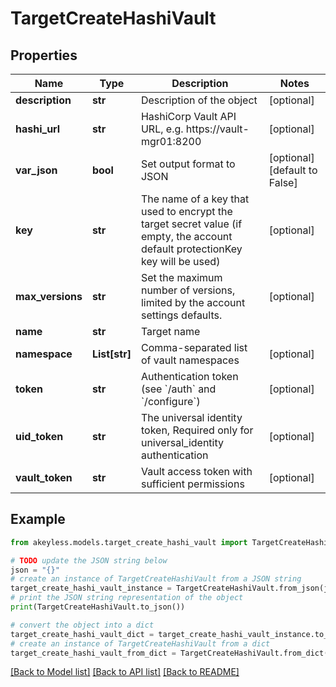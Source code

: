 # TargetCreateHashiVault


## Properties

Name | Type | Description | Notes
------------ | ------------- | ------------- | -------------
**description** | **str** | Description of the object | [optional] 
**hashi_url** | **str** | HashiCorp Vault API URL, e.g. https://vault-mgr01:8200 | [optional] 
**var_json** | **bool** | Set output format to JSON | [optional] [default to False]
**key** | **str** | The name of a key that used to encrypt the target secret value (if empty, the account default protectionKey key will be used) | [optional] 
**max_versions** | **str** | Set the maximum number of versions, limited by the account settings defaults. | [optional] 
**name** | **str** | Target name | 
**namespace** | **List[str]** | Comma-separated list of vault namespaces | [optional] 
**token** | **str** | Authentication token (see &#x60;/auth&#x60; and &#x60;/configure&#x60;) | [optional] 
**uid_token** | **str** | The universal identity token, Required only for universal_identity authentication | [optional] 
**vault_token** | **str** | Vault access token with sufficient permissions | [optional] 

## Example

```python
from akeyless.models.target_create_hashi_vault import TargetCreateHashiVault

# TODO update the JSON string below
json = "{}"
# create an instance of TargetCreateHashiVault from a JSON string
target_create_hashi_vault_instance = TargetCreateHashiVault.from_json(json)
# print the JSON string representation of the object
print(TargetCreateHashiVault.to_json())

# convert the object into a dict
target_create_hashi_vault_dict = target_create_hashi_vault_instance.to_dict()
# create an instance of TargetCreateHashiVault from a dict
target_create_hashi_vault_from_dict = TargetCreateHashiVault.from_dict(target_create_hashi_vault_dict)
```
[[Back to Model list]](../README.md#documentation-for-models) [[Back to API list]](../README.md#documentation-for-api-endpoints) [[Back to README]](../README.md)


